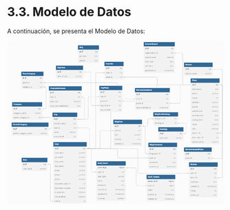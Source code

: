 # 3.3. Modelo de Datos

A continuación, se presenta el Modelo de Datos:  

![Modelo de Datos](/images/dm_ModeloDatos.png)